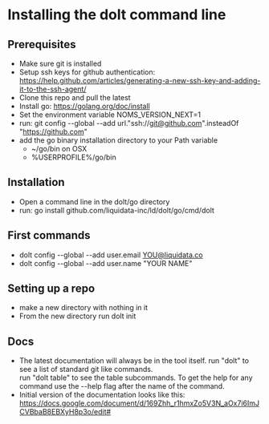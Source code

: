 # Installing the dolt command line

## Prerequisites

 * Make sure git is installed
 * Setup ssh keys for github authentication: https://help.github.com/articles/generating-a-new-ssh-key-and-adding-it-to-the-ssh-agent/
 * Clone this repo and pull the latest
 * Install go: https://golang.org/doc/install
 * Set the environment variable NOMS_VERSION_NEXT=1
 * run: git config --global --add url."ssh://git@github.com".insteadOf "https://github.com"
 * add the go binary installation directory to your Path variable
   * ~/go/bin on OSX
   * %USERPROFILE%/go/bin
 
## Installation

 * Open a command line in the dolt/go directory
 * run: go install github.com/liquidata-inc/ld/dolt/go/cmd/dolt
 
## First commands

 * dolt config --global --add user.email YOU@liquidata.co
 * dolt config --global --add user.name "YOUR NAME"
 
## Setting up a repo

 * make a new directory with nothing in it
 * From the new directory run dolt init
 
## Docs

 * The latest documentation will always be in the tool itself.  run "dolt" to see a list of standard git like commands.  
 run "dolt table" to see the table subcommands.  To get the help for any command use the --help flag after the name of the command.
 * Initial version of the documentation looks like this: https://docs.google.com/document/d/169Zhh_r1hmxZo5V3N_aOx7i6ImJCVBbaB8EBXyH8p3o/edit#
